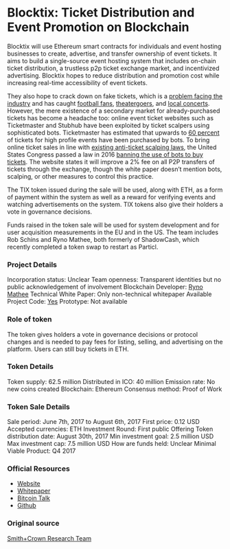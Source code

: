 # Blocktix: Ticket Distribution and Event Promotion on Blockchain

Blocktix will use Ethereum smart contracts for individuals and event hosting businesses to create, advertise, and transfer ownership of event tickets. It aims to build a single-source event hosting system that includes on-chain ticket distribution, a trustless p2p ticket exchange market, and incentivized advertising. Blocktix hopes to reduce distribution and promotion cost while increasing real-time accessibility of event tickets.

They also hope to crack down on fake tickets, which is a [problem facing the industry](http://insider.ticketmaster.com/avoid-ticket-scams-craigslist-buying-fake-tickets/) and has caught [football fans](http://www.cnbc.com/2014/01/31/fake-tickets-and-more-counterfeiters-try-to-cash-in-on-the-super-bowl.html), [theatergoers](https://www.usatoday.com/story/money/2016/06/15/hamilton-fake-counterfeit-tickets/85699480/), and [local concerts](https://patch.com/illinois/evergreenpark/craigslist-scammer-sold-fake-tickets-he-made-his-computer-cops). However, the mere existence of a secondary market for already-purchased tickets has become a headache too: online event ticket websites such as Ticketmaster and Stubhub have been exploited by ticket scalpers using sophisticated bots. Ticketmaster has estimated that upwards to [60 percent](http://www.nytimes.com/2013/05/27/business/media/bots-that-siphon-off-tickets-frustrate-concert-promoters.html) of tickets for high profile events have been purchased by bots. To bring online ticket sales in line with [existing anti-ticket scalping laws](https://seatgeek.com/tba/articles/ticket-resale-laws/), the United States Congress passed a law in 2016 [banning the use of bots to buy tickets](https://www.nytimes.com/2016/12/08/business/media/ticket-scalping-bots-act.html?mcubz=1). The website states it will improve a 2% fee on all P2P transfers of tickets through the exchange, though the white paper doesn’t mention bots, scalping, or other measures to control this practice.

The TIX token issued during the sale will be used, along with ETH,  as a form of payment within the system as well as a reward for verifying events and watching advertisements on the system. TIX tokens also give their holders a vote in governance decisions.

Funds raised in the token sale will be used for system development and for user acquisition measurements in the EU and in the US. The team includes Rob Schins and Ryno Mathee, both formerly of ShadowCash, which recently completed a token swap to restart as Particl.

### Project Details

Incorporation status:		Unclear
Team openness:			Transparent identities but no public acknowledgement of involvement
Blockchain Developer:	[Ryno Mathee](https://github.com/rynomster)
Technical White Paper:	Only non-technical whitepaper
Available Project Code:	[Yes](https://github.com/blocktix)
Prototype:				Not available

### Role of token

The token gives holders a vote in governance decisions or protocol changes and is needed to pay fees for listing, selling, and advertising on the platform. Users can still buy tickets in ETH.

### Token Details

Token supply:			62.5 million
Distributed in ICO:		40 million
Emission rate:			No new coins created
Blockchain:				Ethereum
Consensus method:		Proof of Work

### Token Sale Details

Sale period:				June 7th, 2017 to August 6th, 2017
First price:				0.12 USD
Accepted currencies:		ETH
Investment Round:		First public Offering
Token distribution date:	August 30th, 2017
Min investment goal:		2.5 million USD
Max investment cap:		7.5 million USD
How are funds held:		Unclear
Minimal Viable Product:	Q4 2017

### Official Resources

- [Website](https://blocktix.io/)
- [Whitepaper](https://blocktix.io/public/doc/blocktix-wp-draft.pdf#whitepaper)
- [Bitcoin Talk](https://bitcointalk.org/index.php?topic=1764196.0)
- [Github](https://github.com/blocktix)

### Original source

[Smith+Crown Research Team](https://www.smithandcrown.com/sale/blocktix-token-sale-ticket-distribution-event-promotion-blockchain/)